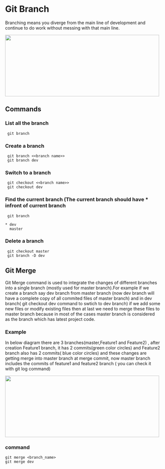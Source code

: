 # Git Branch 
Branching means you diverge from the main line of development and continue to do work without messing with that main line.

 <img src="https://github.com/kmitsolution/GitTutorial/blob/gh-pages/Images/gitbranch.PNG" width="500" height="200" /> <br />
 
## Commands

### List all the branch

     git branch

### Create a branch 

     git branch <<branch name>>
     git branch dev

### Switch to a branch

     git checkout <<branch name>>
     git checkout dev

### Find the current branch (The current branch should have * infront of current branch 
     git branch

    * dev
      master
### Delete a branch

     git checkout master
     git branch -D dev

     
## Git Merge

Git Merge command is used to integrate the changes of different branches into a single branch (mostly used for master branch).For example if we create a branch say dev branch from master branch (now dev branch will have a complete copy of all commited files of master branch) and in dev branch( git checkout dev command to swtich to dev branch) if we  add some new files or modify existing files then at last we need to merge these files to master branch because in most of the cases master branch is considered as the branch which has latest project code.

### Example

In below diagram there are 3 branches(master,Feature1 and Feature2) , after creation Feature1 branch, it has 2 commits(green color circles) and Feature2 branch also has 2 commits( blue color circles) and these changes are getting merge into master branch at merge commit, now master branch includes the commits of feature1 and feature2 branch ( you can check it with git log command)

<img src="https://github.com/kmitsolution/GitTutorial/blob/gh-pages/Images/merge.PNG" width="500" height="200" /> <br />

### command 

    git merge <branch_name>
    git merge dev
 
